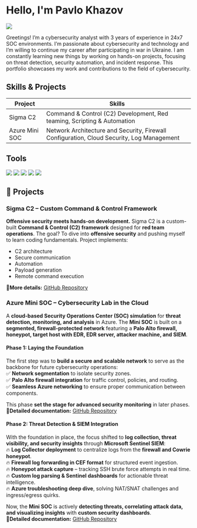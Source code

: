 # Hello, I'm Pavlo Khazov
<a href="https://linkedin.com/in/pavlo-khazov"><img src="https://img.shields.io/badge/-LinkedIn-0072b1?&style=for-the-badge&logo=linkedin&logoColor=white" /></a>

Greetings! I’m a cybersecurity analyst with 3 years of experience in 24x7 SOC environments. I’m passionate about cybersecurity and technology and I’m willing to continue my career after participating in war in Ukraine. I am constantly learning new things by working on hands-on projects, focusing on threat detection, security automation, and incident response. This portfolio showcases my work and contributions to the field of cybersecurity.

## Skills & Projects

| Project                                      | Skills                                         |
|----------------------------------------------|-----------------------------------------------|
| Sigma C2                                    | Command & Control (C2) Development, Red teaming, Scripting & Automation |
| Azure Mini SOC                              | Network Architecture and Security, Firewall Configuration, Cloud Security, Log Management |

## Tools

<img src="https://img.shields.io/badge/-Microsoft_Azure-0089D6?&style=for-the-badge&logo=Microsoft-Azure&logoColor=white" />
<img src="https://img.shields.io/badge/-Palo_Alto_Networks-FF6F00?&style=for-the-badge&logo=Palo-Alto-Networks&logoColor=white" />
<img src="https://img.shields.io/badge/-Wazuh-EE0000?&style=for-the-badge&logo=Wazuh&logoColor=white" />
<img src="https://img.shields.io/badge/-Microsoft_Sentinel-0078D4?&style=for-the-badge&logo=Microsoft&logoColor=white" />
<img src="https://img.shields.io/badge/-Linux-FCC624?&style=for-the-badge&logo=Linux&logoColor=black" />

## 🚀 Projects  

### **Sigma C2 – Custom Command & Control Framework**  
**Offensive security meets hands-on development.** Sigma C2 is a custom-built **Command & Control (C2) framework** designed for **red team operations**. The goal? To dive into **offensive security** and pushing myself to learn coding fundamentals. 
Project implements: 
* C2 architecture
* Secure communication
* Automation
* Payload generation
* Remote command execution

🔗**More details:** [GitHub Repository](https://github.com/khazovP/Sigma-C2)

### **Azure Mini SOC – Cybersecurity Lab in the Cloud**  
A **cloud-based Security Operations Center (SOC) simulation** for **threat detection, monitoring, and analysis** in Azure. The **Mini SOC** is built on a **segmented, firewall-protected network** featuring a **Palo Alto firewall, honeypot, target host with EDR, EDR server, attacker machine, and SIEM**.  

#### **Phase 1: Laying the Foundation**  
The first step was to **build a secure and scalable network** to serve as the backbone for future cybersecurity operations:  
✅ **Network segmentation** to isolate security zones.  
✅ **Palo Alto firewall integration** for traffic control, policies, and routing.  
✅ **Seamless Azure networking** to ensure proper communication between components.  

This phase **set the stage for advanced security monitoring** in later phases.  
🔗**Detailed documentation:** [GitHub Repository](https://github.com/khazovP/Mini-SOC)  

#### **Phase 2: Threat Detection & SIEM Integration**  
With the foundation in place, the focus shifted to **log collection, threat visibility, and security insights** through **Microsoft Sentinel SIEM**:  
🔥 **Log Collector deployment** to centralize logs from the **firewall and Cowrie honeypot**.  
🔥 **Firewall log forwarding in CEF format** for structured event ingestion.  
🔥 **Honeypot attack capture** – tracking SSH brute force attempts in real time.  
🔥 **Custom log parsing & Sentinel dashboards** for actionable threat intelligence.  
🔥 **Azure troubleshooting deep dive**, solving NAT/SNAT challenges and ingress/egress quirks.  

Now, the **Mini SOC** is actively **detecting threats, correlating attack data, and visualizing insights** with **custom security dashboards**.  
🔗**Detailed documentation:** [GitHub Repository](https://github.com/khazovP/Mini-SOC-Phase2)  

